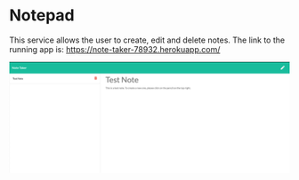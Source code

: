 # Notepad
This service allows the user to create, edit and delete notes.
The link to the running app is: https://note-taker-78932.herokuapp.com/

![Alt text](/public/assets/img/screenshot.png?raw=true "App Screenshot")
